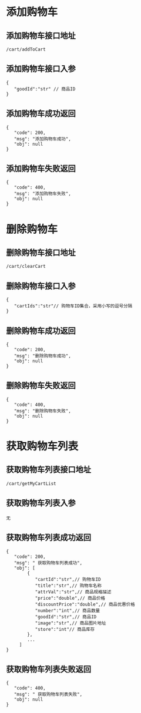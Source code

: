 # 添加购物车
## 添加购物车接口地址
    /cart/addToCart
## 添加购物车接口入参
    {
       "goodId":"str" // 商品ID
    }
## 添加购物车成功返回
    {
       "code": 200,
       "msg": "添加购物车成功",
       "obj": null
    }
## 添加购物车失败返回
    {
       "code": 400,
       "msg": "添加购物车失败",
       "obj": null
    }
# 删除购物车
## 删除购物车接口地址
    /cart/clearCart
## 删除购物车接口入参
    {
       "cartIds":"str"// 购物车ID集合，采用小写的逗号分隔
    }
## 删除购物车成功返回
    {
       "code": 200,
       "msg": "删除购物车成功",
       "obj": null
    }
## 删除购物车失败返回
    {
       "code": 400,
       "msg": "删除购物车失败",
       "obj": null
    }
# 获取购物车列表
## 获取购物车列表接口地址
    /cart/getMyCartList
## 获取购物车列表入参
    无
##  获取购物车列表成功返回
    {
       "code": 200,
       "msg": " 获取购物车列表成功",
       "obj": [
            {
               "cartId":"str",// 购物车ID
               "title":"str",// 购物车名称
               "attrVal":"str",// 商品规格描述
               "price":"double",// 商品价格
               "discountPrice":"double",// 商品优惠价格
               "number":"int",// 商品数量
               "goodId":"str",// 商品ID
               "image":"str",// 商品图片地址
               "store":"int"// 商品库存
            },
            ...
         ]
    }
##  获取购物车列表失败返回
    {
       "code": 400,
       "msg": " 获取购物车列表失败",
       "obj": null
    }
    